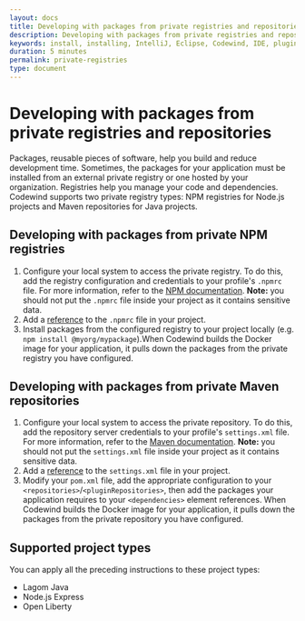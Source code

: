 ```yaml
---
layout: docs
title: Developing with packages from private registries and repositories 
description: Developing with packages from private registries and repositories 
keywords: install, installing, IntelliJ, Eclipse, Codewind, IDE, plugin, plug-in, settings, creating, project, projects, template, code change, edit, edits, application, removing, private, registry, registries, repository, repositories, package, package 
duration: 5 minutes 
permalink: private-registries  
type: document 
---
```


# Developing with packages from private registries and repositories 

Packages, reusable pieces of software, help you build and reduce development time. Sometimes, the packages for your application must be installed from an external private registry or one hosted by your organization. Registries help you manage your code and dependencies. Codewind supports two private registry types: NPM registries for Node.js projects and Maven repositories for Java projects. 

## Developing with packages from private NPM registries 

1. Configure your local system to access the private registry. To do this, add the registry configuration and credentials to your profile's `.npmrc` file. For more information, refer to the [NPM documentation](https://docs.npmjs.com/configuring-npm/npmrc.html). 
    **Note:** you should not put the `.npmrc` file inside your project as it contains sensitive data.
2. Add a [reference](referencing-files.html) to the `.npmrc` file in your project.
3. Install packages from the configured registry to your project locally (e.g. `npm install @myorg/mypackage`).When Codewind builds the Docker image for your application, it pulls down the packages from the private registry you have configured.

## Developing with packages from private Maven repositories 

1. Configure your local system to access the private repository. To do this, add the repository server credentials to your profile's `settings.xml` file. For more information, refer to the [Maven documentation](https://maven.apache.org/settings.html#Servers). 
    **Note:** you should not put the `settings.xml` file inside your project as it contains sensitive data.
2. Add a [reference](referencing-files.html) to the `settings.xml` file in your project.
3. Modify your `pom.xml` file, add the appropriate configuration to your `<repositories>`/`<pluginRepositories>`, then add the packages your application requires to your `<dependencies>` element references. When Codewind builds the Docker image for your application, it pulls down the packages from the private repository you have configured.

## Supported project types 

You can apply all the preceding instructions to these project types:

* Lagom Java
* Node.js Express
* Open Liberty 